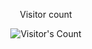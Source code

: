<div align="center"> 
  <p>Visitor count</p>
  <img src="https://profile-counter.glitch.me/{RodensRosier}/count.svg" alt="Visitor's Count" />
</div>
